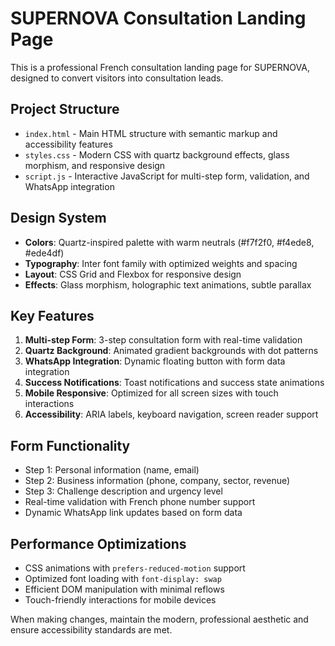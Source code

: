 <!-- Use this file to provide workspace-specific custom instructions to Copilot. For more details, visit https://code.visualstudio.com/docs/copilot/copilot-customization#_use-a-githubcopilotinstructionsmd-file -->

# SUPERNOVA Consultation Landing Page

This is a professional French consultation landing page for SUPERNOVA, designed to convert visitors into consultation leads.

## Project Structure
- `index.html` - Main HTML structure with semantic markup and accessibility features
- `styles.css` - Modern CSS with quartz background effects, glass morphism, and responsive design
- `script.js` - Interactive JavaScript for multi-step form, validation, and WhatsApp integration

## Design System
- **Colors**: Quartz-inspired palette with warm neutrals (#f7f2f0, #f4ede8, #ede4df)
- **Typography**: Inter font family with optimized weights and spacing
- **Layout**: CSS Grid and Flexbox for responsive design
- **Effects**: Glass morphism, holographic text animations, subtle parallax

## Key Features
1. **Multi-step Form**: 3-step consultation form with real-time validation
2. **Quartz Background**: Animated gradient backgrounds with dot patterns
3. **WhatsApp Integration**: Dynamic floating button with form data integration
4. **Success Notifications**: Toast notifications and success state animations
5. **Mobile Responsive**: Optimized for all screen sizes with touch interactions
6. **Accessibility**: ARIA labels, keyboard navigation, screen reader support

## Form Functionality
- Step 1: Personal information (name, email)
- Step 2: Business information (phone, company, sector, revenue)
- Step 3: Challenge description and urgency level
- Real-time validation with French phone number support
- Dynamic WhatsApp link updates based on form data

## Performance Optimizations
- CSS animations with `prefers-reduced-motion` support
- Optimized font loading with `font-display: swap`
- Efficient DOM manipulation with minimal reflows
- Touch-friendly interactions for mobile devices

When making changes, maintain the modern, professional aesthetic and ensure accessibility standards are met.
